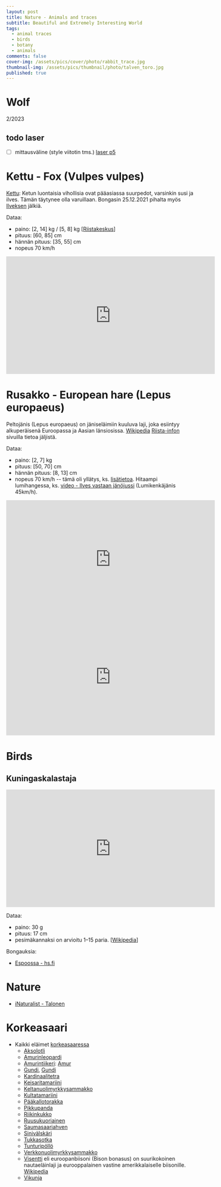 ```yaml
---
layout: post
title: Nature - Animals and traces
subtitle: Beautiful and Extremely Interesting World
tags:
  - animal traces
  - birds
  - botany
  - animals
comments: false
cover-img: /assets/pics/cover/photo/rabbit_trace.jpg
thumbnail-img: /assets/pics/thumbnail/photo/talven_toro.jpg
published: true
---
```






# Wolf

2/2023

## todo laser

- [ ] mittausväline (style viitotin tms.) [laser p5](https://talonendm.github.io/2022-03-19-lasercut/)

# Kettu - Fox (Vulpes vulpes)

[Kettu](https://fi.wikipedia.org/wiki/Kettu): Ketun luontaisia vihollisia ovat pääasiassa suurpedot, varsinkin susi ja ilves. Tämän täytynee olla varuillaan. Bongasin 25.12.2021 pihalta myös [Ilveksen](https://fi.wikipedia.org/wiki/Ilves) jälkiä.

Dataa:

* paino: [2, 14] kg / [5, 8] kg [[Riistakeskus](https://riista.fi/game/kettu/)]
* pituus: [60, 85] cm
* hännän pituus: [35, 55] cm
* nopeus 70 km/h 


<iframe width="560" height="315" src="https://www.youtube.com/embed/SPYvSrWp3GE" title="YouTube video player" frameborder="0" allow="accelerometer; autoplay; clipboard-write; encrypted-media; gyroscope; picture-in-picture" allowfullscreen></iframe>


# Rusakko - European hare (Lepus europaeus)

Peltojänis (Lepus europaeus) on jäniseläimiin kuuluva laji, joka esiintyy alkuperäisenä Euroopassa ja Aasian länsiosissa. [Wikipedia](https://fi.wikipedia.org/wiki/Rusakko) [Riista-infon](https://www.riistainfo.fi/riistaelainten-jaljet-ja-jatokset/janisten-ja-oravan-jaljet-ja-jatokset/rusakon-jaljet-ja-jatokset/) sivuilla tietoa jäljistä.

Dataa:

* paino: [2, 7] kg 
* pituus: [50, 70] cm
* hännän pituus: [8, 13] cm
* nopeus 70 km/h -- tämä oli yllätys, ks. [lisätietoa](https://sirpanluontoblogi.blogspot.com/2016/09/janis-tiella-hyppi-hoppeli-hopp.html). Hitaampi lumihangessa, ks. [video - Ilves vastaan jänöjussi](https://youtu.be/swiSMSWgbKE?t=112) (Lumikenkäjänis 45km/h).


<iframe width="560" height="315" src="https://www.youtube.com/embed/14DlOrQTZes" title="YouTube video player" frameborder="0" allow="accelerometer; autoplay; clipboard-write; encrypted-media; gyroscope; picture-in-picture" allowfullscreen></iframe>

<iframe width="560" height="315" src="https://www.youtube.com/embed/DRFJcHN5sNg" title="YouTube video player" frameborder="0" allow="accelerometer; autoplay; clipboard-write; encrypted-media; gyroscope; picture-in-picture" allowfullscreen></iframe>


# Birds

## Kuningaskalastaja


<iframe width="560" height="315" src="https://www.youtube.com/embed/Bx9n4cWpUiQ" title="YouTube video player" frameborder="0" allow="accelerometer; autoplay; clipboard-write; encrypted-media; gyroscope; picture-in-picture" allowfullscreen></iframe>

Dataa:

* paino: 30 g
* pituus: 17 cm
* pesimäkannaksi on arvioitu 1–15 paria. [[Wikipedia](https://fi.wikipedia.org/wiki/Kuningaskalastaja)]

Bongauksia:

- [Espoossa - hs.fi](https://www.hs.fi/kaupunki/espoo/art-2000008561870.html?utm_medium=alsoreadthese&utm_campaign=hs_tf&utm_source=www.is.fi)

# Nature

- [iNaturalist - Talonen](https://inaturalist.laji.fi/observations?place_id=any&user_id=talonenluonto&verifiable=any)


# Korkeasaari

- Kaikki eläimet [korkeasaaressa](https://www.korkeasaari.fi/elaimet/)
  - [Aksolotli](https://www.korkeasaari.fi/elain/aksolotli/#d0df791c)
  - [Amurinleopardi](https://www.korkeasaari.fi/elain/amurinleopardi/#d0df791c)
  - [Amurintiikeri](https://www.korkeasaari.fi/elain/amurintiikeri/#d0df791c): [Amur](https://www.korkeasaari.fi/korkeasaareen-syntyi-kolme-amurintiikerin-pentua/)
  - [Gundi](https://www.korkeasaari.fi/elain/gundi/#d0df791c), [Gundi](https://fi.wikipedia.org/wiki/Gundi)
  - [Kardinaalitetra](https://www.korkeasaari.fi/elain/kardinaalitetra/#d0df791c)
  - [Keisaritamariini](https://www.korkeasaari.fi/elain/keisaritamariini/#d0df791c)
  - [Keltanuolimyrkkysammakko](https://www.korkeasaari.fi/elain/keltanuolimyrkkysammakko/#d0df791c)
  - [Kultatamariini](https://www.korkeasaari.fi/elain/kultatamariini/#d0df791c)
  - [Pääkallotorakka](https://www.korkeasaari.fi/elain/paakallotorakka/#d0df791c)
  - [Pikkupanda](https://www.korkeasaari.fi/elain/pikkupanda/#d0df791c)
  - [Riikinkukko](https://www.korkeasaari.fi/elain/riikinkukko/#d0df791c)
  - [Ruusukuoriainen](https://www.korkeasaari.fi/elain/ruusukuoriainen/#d0df791c)
  - [Saumasaariahven](https://www.korkeasaari.fi/elain/saumasaariahven/#d0df791c)
  - [Sinivälskäri](https://www.korkeasaari.fi/elain/sinivalskari/#d0df791c)
  - [Tukkasotka](https://www.korkeasaari.fi/elain/tukkasotka/#d0df791c)
  - [Tunturipöllö](https://www.korkeasaari.fi/elain/tunturipollo/#d0df791c)
  - [Verkkonuolimyrkkysammakko](https://www.korkeasaari.fi/elain/verkkonuolimyrkkysammakko/#d0df791c)
  - [Visentti](https://www.korkeasaari.fi/elain/visentti/#d0df791c) eli euroopanbiisoni (Bison bonasus) on suurikokoinen nautaeläinlaji ja eurooppalainen vastine amerikkalaiselle biisonille. [Wikipedia](https://fi.wikipedia.org/wiki/Visentti)
  - [Vikunja](https://fi.wikipedia.org/wiki/Vikunja)
  
